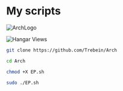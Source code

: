 # My scripts
![ArchLogo]([https://www.google.com/url?sa=i&url=https%3A%2F%2Fwww.pngwing.com%2Fru%2Ffree-png-nlifo&psig=AOvVaw3PDAvYyuppKRg_TtZ0Vtwg&ust=1713005564461000&source=images&cd=vfe&opi=89978449&ved=0CBIQjRxqFwoTCMjzhJfBvIUDFQAAAAAdAAAAABAE](https://www.pngwing.com/ru/free-png-nlifo))

![Hangar Views](https://img.shields.io/hangar/views/:slug)



```BASH
git clone https://github.com/Trebein/Arch
```
```BASH
cd Arch
```
```BASH
chmod +X EP.sh
```
```BASH
sudo ./EP.sh
```
